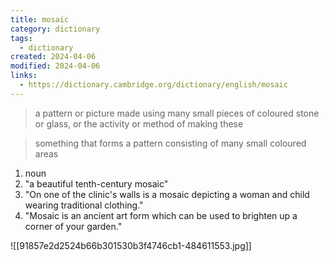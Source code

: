 ```yaml
---
title: mosaic
category: dictionary
tags:
  - dictionary
created: 2024-04-06
modified: 2024-04-06
links:
  - https://dictionary.cambridge.org/dictionary/english/mosaic
---
```


>a pattern or picture made using many small pieces of coloured stone or glass, or the activity or method of making these

>something that forms a pattern consisting of many small coloured areas

1. noun 
2. "a beautiful tenth-century mosaic"
3. "On one of the clinic's walls is a mosaic depicting a woman and child wearing traditional clothing."
4. "Mosaic is an ancient art form which can be used to brighten up a corner of your garden."

![[91857e2d2524b66b301530b3f4746cb1-484611553.jpg]]

